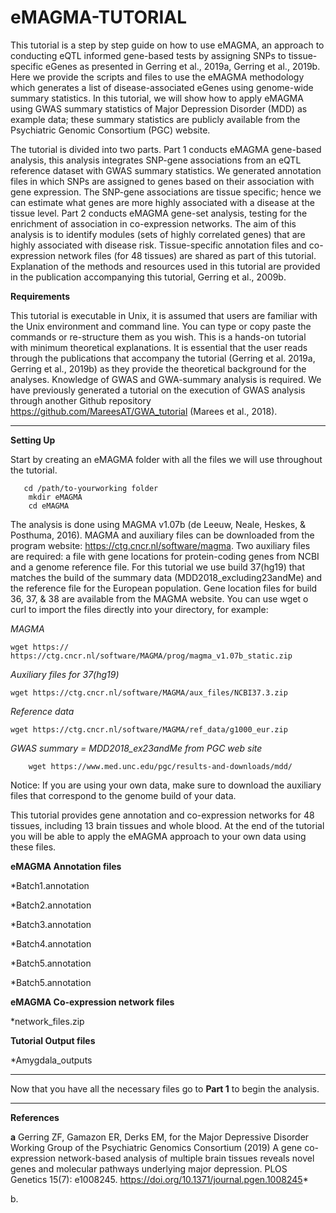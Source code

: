 # eMAGMA-TUTORIAL

This tutorial is a step by step guide on how to use eMAGMA, an approach to conducting eQTL informed gene-based tests by assigning SNPs to tissue-specific eGenes as presented in Gerring et al., 2019a, Gerring et al., 2019b. Here we provide the scripts and files to use the eMAGMA methodology which generates a list of disease-associated eGenes using genome-wide summary statistics. In this tutorial, we will show how to apply eMAGMA using GWAS summary statistics of Major Depression Disorder (MDD) as example data; these summary statistics are publicly available from the Psychiatric Genomic Consortium (PGC) website.

The tutorial is divided into two parts. Part 1 conducts eMAGMA gene-based analysis, this analysis integrates SNP-gene associations from an eQTL reference dataset with GWAS summary statistics. We generated annotation files in which SNPs are assigned to genes based on their association with gene expression.   The SNP-gene associations are tissue specific; hence we can estimate what genes are more highly associated with a disease at the tissue level. Part 2 conducts eMAGMA gene-set analysis, testing for the enrichment of association in co-expression networks. The aim of this analysis is to identify modules (sets of highly correlated genes) that are highly associated with disease risk. Tissue-specific annotation files and co-expression network files (for 48 tissues) are shared as part of this tutorial.   Explanation of the methods and resources used in this tutorial are provided in the publication accompanying this tutorial, Gerring et al., 2009b.


**Requirements** 

This tutorial is executable in Unix, it is assumed that users are familiar with the Unix environment and command line. You can type or copy paste the commands or re-structure them as you wish. This is a hands-on tutorial with minimum theoretical explanations. It is essential that the user reads through the publications that accompany the tutorial (Gerring et al. 2019a, Gerring et al., 2019b) as they provide the theoretical background for the analyses. Knowledge of GWAS and GWA-summary analysis is required. We have previously generated a tutorial on the execution of GWAS analysis through another Github  repository https://github.com/MareesAT/GWA_tutorial (Marees et al., 2018).

*************************************



**Setting Up**


Start by creating an eMAGMA folder with all the files we will use throughout the tutorial.
       
       cd /path/to-yourworking folder
        mkdir eMAGMA
        cd eMAGMA
        
The analysis is done using MAGMA v1.07b (de Leeuw, Neale, Heskes, & Posthuma, 2016). MAGMA and auxiliary files can be downloaded from the program website: https://ctg.cncr.nl/software/magma. Two auxiliary files are required: a file with gene locations for protein-coding genes from NCBI and a genome reference file. For this tutorial we use build 37(hg19) that matches the build of the summary data (MDD2018_excluding23andMe) and the reference file for the European population. Gene location files for build 36, 37, & 38 are available from the MAGMA website. You can use wget o curl to import the files directly into your directory, for example:



*MAGMA*
    
    wget https:// https://ctg.cncr.nl/software/MAGMA/prog/magma_v1.07b_static.zip

*Auxiliary files for 37(hg19)*
        
    wget https://ctg.cncr.nl/software/MAGMA/aux_files/NCBI37.3.zip

*Reference data*
    
    wget https://ctg.cncr.nl/software/MAGMA/ref_data/g1000_eur.zip

*GWAS summary = MDD2018_ex23andMe from PGC web site*
        
        wget https://www.med.unc.edu/pgc/results-and-downloads/mdd/
        
        

Notice: If you are using your own data, make sure to download the auxiliary files that correspond to the genome build of your data.

This tutorial provides gene annotation and co-expression networks for 48 tissues, including 13 brain tissues and whole blood. At the end of the tutorial you will be able to apply the eMAGMA approach to your own data using these files.

**eMAGMA Annotation files**

*Batch1.annotation

*Batch2.annotation

*Batch3.annotation

*Batch4.annotation

*Batch5.annotation

*Batch5.annotation

**eMAGMA Co-expression network files**

*network_files.zip

**Tutorial Output files**

*Amygdala_outputs


*************************************

Now that you have all the necessary files go to **Part 1** to begin the analysis.




****************************************



**References**

**a** Gerring ZF, Gamazon ER, Derks EM, for the Major Depressive Disorder Working Group of the Psychiatric Genomics Consortium (2019) A gene co-expression network-based analysis of multiple brain tissues reveals novel genes and molecular pathways underlying major depression. PLOS Genetics 15(7): e1008245. https://doi.org/10.1371/journal.pgen.1008245*

b.
